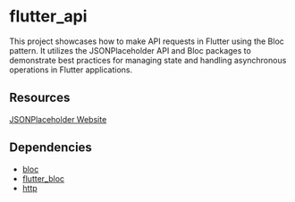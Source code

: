 # flutter_api

This project showcases how to make API requests in Flutter using the Bloc pattern.
It utilizes the JSONPlaceholder API and Bloc packages to demonstrate best practices for managing state and handling asynchronous operations in Flutter applications.

## Resources

[JSONPlaceholder Website](https://jsonplaceholder.typicode.com/)

## Dependencies

- [bloc](https://pub.dev/packages/bloc)
- [flutter_bloc](https://pub.dev/packages/flutter_bloc)
- [http](https://pub.dev/packages/http)



